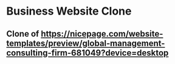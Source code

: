 # Business Website Clone

## Clone of https://nicepage.com/website-templates/preview/global-management-consulting-firm-681049?device=desktop
